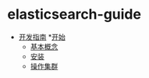 elasticsearch-guide
===================

* [开发指南](README.md)
   *[开始](getting-started/README.md)
    * [基本概念](getting-started/basic-concepts.md)
    * [安装](getting-started/installation.md)
    * [操作集群](getting-started/exploring-cluster.md)